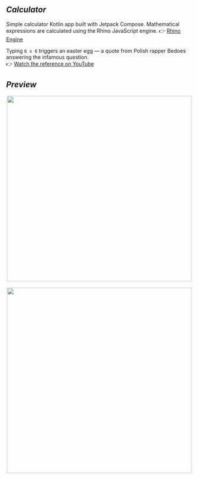 ## *Calculator*

Simple calculator Kotlin app built with Jetpack Compose. 
Mathematical expressions are calculated using the Rhino JavaScript engine. 
👉 [Rhino Engine](https://github.com/mozilla/rhino)

Typing `6 x 6` triggers an easter egg — a quote from Polish rapper Bedoes answering the infamous question.  
👉 [Watch the reference on YouTube](https://www.youtube.com/watch?v=1TFr7Mle3Pc)

## *Preview*
<p align="center">
  <img src="https://github.com/user-attachments/assets/8029f941-a51d-4b99-bda4-85aab8fe00e4" height="500" />&nbsp;&nbsp;&nbsp;&nbsp;&nbsp;&nbsp;&nbsp;&nbsp;
  <img src="https://github.com/user-attachments/assets/e7e78e9f-50f4-4ea2-818c-46e7c4fbcd1f" height="500" />
</p>




